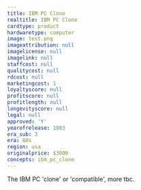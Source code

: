 ```yaml
---
title: IBM PC Clone
realtitle: IBM PC Clone
cardtype: product
hardwaretype: computer
image: test.png
imageattribution: null
imagelicense: null
imagelink: null
staffcost: null
qualitycost: null
rdcost: null
marketingcost: 1
loyaltyscore: null
profitscore: null
profitlength: null
longevityscore: null
legal: null
approved: 'Y'
yearofrelease: 1983
era_sub: 3
era: 80s
region: usa
originalprice: $3000
concepts: ibm_pc_clone
---
```


The IBM PC 'clone' or 'compatible', more tbc.

